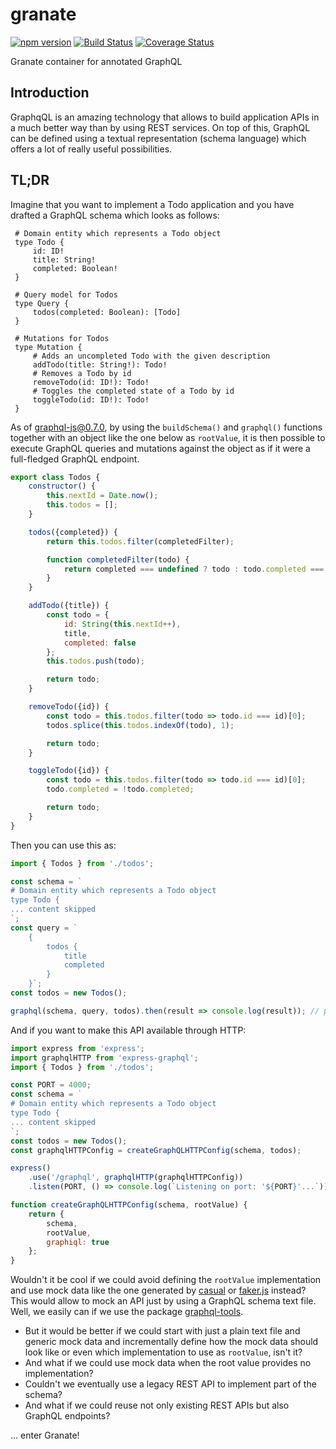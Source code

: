 # granate

[![npm version](https://badge.fury.io/js/granate.svg)](https://badge.fury.io/js/granate)
[![Build Status](https://travis-ci.org/almilo/granate.svg?branch=master)](https://travis-ci.org/almilo/granate)
[![Coverage Status](https://coveralls.io/repos/github/almilo/granate/badge.svg?branch=master)](https://coveralls.io/github/almilo/granate?branch=master)

Granate container for annotated GraphQL

## Introduction
GraphqQL is an amazing technology that allows to build application APIs in a much better way than by using REST
services. On top of this, GraphQL can be defined using a textual representation (schema language) which offers a lot
of really useful possibilities.

## TL;DR
Imagine that you want to implement a Todo application and you have drafted a GraphQL schema which looks as follows:

```
 # Domain entity which represents a Todo object
 type Todo {
     id: ID!
     title: String!
     completed: Boolean!
 }
 
 # Query model for Todos
 type Query {
     todos(completed: Boolean): [Todo]
 }
 
 # Mutations for Todos
 type Mutation {
     # Adds an uncompleted Todo with the given description
     addTodo(title: String!): Todo!
     # Removes a Todo by id
     removeTodo(id: ID!): Todo!
     # Toggles the completed state of a Todo by id
     toggleTodo(id: ID!): Todo!
 }
```

As of [graphql-js@0.7.0](https://medium.com/apollo-stack/all-you-need-to-know-about-graphql-js-0-7-921e75dd7fd1), by
using the ```buildSchema()``` and ```graphql()``` functions together with an object like the one below as
```rootValue```, it is then possible to execute GraphQL queries and mutations against the object as if it were a
full-fledged GraphQL endpoint.
 
```js
export class Todos {
    constructor() {
        this.nextId = Date.now();
        this.todos = [];
    }

    todos({completed}) {
        return this.todos.filter(completedFilter);

        function completedFilter(todo) {
            return completed === undefined ? todo : todo.completed === completed;
        }
    }

    addTodo({title}) {
        const todo = {
            id: String(this.nextId++),
            title,
            completed: false
        };
        this.todos.push(todo);

        return todo;
    }

    removeTodo({id}) {
        const todo = this.todos.filter(todo => todo.id === id)[0];
        todos.splice(this.todos.indexOf(todo), 1);

        return todo;
    }

    toggleTodo({id}) {
        const todo = this.todos.filter(todo => todo.id === id)[0];
        todo.completed = !todo.completed;

        return todo;
    }
}
```
 
Then you can use this as:
 
```js
import { Todos } from './todos';

const schema = `
# Domain entity which represents a Todo object
type Todo {
... content skipped
`;
const query = `
    { 
        todos {
            title
            completed
        }
    }`;
const todos = new Todos();

graphql(schema, query, todos).then(result => console.log(result)); // prints the query result

```

And if you want to make this API available through HTTP:

```js
import express from 'express';
import graphqlHTTP from 'express-graphql';
import { Todos } from './todos';

const PORT = 4000;
const schema = `
# Domain entity which represents a Todo object
type Todo {
... content skipped
`;
const todos = new Todos();
const graphqlHTTPConfig = createGraphQLHTTPConfig(schema, todos);

express()
    .use('/graphql', graphqlHTTP(graphqlHTTPConfig))
    .listen(PORT, () => console.log(`Listening on port: '${PORT}'...`));

function createGraphQLHTTPConfig(schema, rootValue) {
    return {
        schema,
        rootValue,
        graphiql: true
    };
}
```

Wouldn't it be cool if we could avoid defining the ```rootValue``` implementation and use mock data like the one
generated by [casual](https://github.com/boo1ean/casual) or [faker.js](https://github.com/Marak/faker.js) instead?
This would allow to mock an API just by using a GraphQL schema text file.
Well, we easily can if we use the package
[graphql-tools](https://medium.com/apollo-stack/mocking-your-server-with-just-one-line-of-code-692feda6e9cd).

* But it would be better if we could start with just a plain text file and generic mock data and incrementally
define how the mock data should look like or even which implementation to use as ```rootValue```, isn't it?
* And what if we could use mock data when the root value provides no implementation?
* Couldn't we eventually use a legacy REST API to implement part of the schema?
* And what if we could reuse not only existing REST APIs but also GraphQL endpoints?

... enter Granate!
